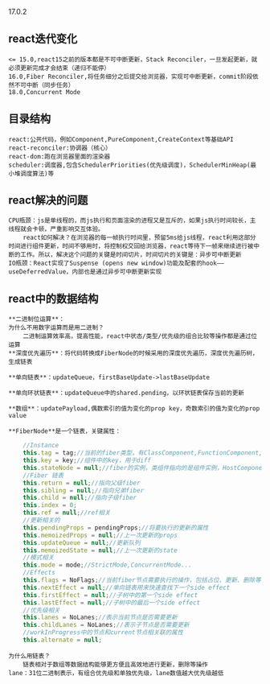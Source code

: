 17.0.2
## react迭代变化
    <= 15.0,react15之前的版本都是不可中断更新，Stack Reconciler，一旦发起更新，就必须更新完成才会结束（递归不能停）
    16.0,Fiber Reconciler,将任务细分之后提交给浏览器，实现可中断更新，commit阶段依然不可中断（同步任务）
    18.0,Concurrent Mode
## 目录结构
    react:公共代码，例如Component,PureComponent,CreateContext等基础API
    react-reconciler:协调器（核心）
    react-dom:跑在浏览器里面的渲染器
    scheduler:调度器,包含SchedulerPriorities(优先级调度)，SchedulerMinHeap(最小堆调度算法)等
## react解决的问题
    CPU瓶颈：js是单线程的，而js执行和页面渲染的进程又是互斥的，如果js执行时间较长，主线程就会卡顿，严重影响交互体验。
        react如何解决？在浏览器的每一帧执行时间里，预留5ms给js线程，react利用这部分时间进行组件更新，时间不够用时，将控制权交回给浏览器，react等待下一帧来继续进行被中断的工作。所以，解决这个问题的关键是时间切片，时间切片的关键是：异步可中断更新
    IO瓶颈：React实现了Suspense (opens new window)功能及配套的hook——useDeferredValue，内部也是通过异步可中断更新实现
## react中的数据结构
    **二进制位运算**：
    为什么不用数字运算而是用二进制？
        二进制运算效率高，提高性能，react中状态/类型/优先级的组合比较等操作都是通过位运算
    **深度优先遍历**：将代码转换成FiberNode的时候采用的深度优先遍历，深度优先遍历树，生成链表

    **单向链表**：updateQueue，firstBaseUpdate->lastBaseUpdate

    **单向环状链表**：updateQueue中的shared.pending，以环状链表保存当前的更新

    **数组**：updatePayload,偶数索引的值为变化的prop key，奇数索引的值为变化的prop value

    **FiberNode**是一个链表，关键属性：
```JavaScript
    //Instance
    this.tag = tag;//当前的fiber类型，有ClassComponent,FunctionComponent,HostComponent
    this.key = key;//组件中的key，用于diff
    this.stateNode = null;//fiber的实例，类组件指向的是组件实例，HostComponent指向的是dom元素
    //Fiber 链表
    this.return = null;//指向父级fiber
    this.sibling = null;//指向兄弟fiber
    this.child = null;//指向子级fiber
    this.index = 0;
    this.ref = null;//ref相关
    //更新相关的
    this.pendingProps = pendingProps;//将要执行的更新的属性
    this.memoizedProps = null;//上一次更新的props
    this.updateQueue = null;//更新队列
    this.memoizedState = null;//上一次更新的state
    //模式相关
    this.mode = mode;//StrictMode,ConcurrentMode...
    //Effects
    this.flags = NoFlags;//当前fiber节点需要执行的操作，包括占位、更新、删除等
    this.nextEffect = null;//单向链表用来快速查找下一个side effect
    this.firstEffect = null;//子树中的第一个side effect
    this.lastEffect = null;//子树中的最后一个side effect
    //优先级相关
    this.lanes = NoLanes;//表示当前节点是否需要更新
    this.childLanes = NoLanes;//表示子节点是否需要更新
    //workInProgress中的节点和current节点相关联的属性
    this.alternate = null;
```
    为什么用链表？
        链表相对于数组等数据结构能够更方便且高效地进行更新，删除等操作
    lane：31位二进制表示，有组合优先级和单独优先级，lane数值越大优先级越低